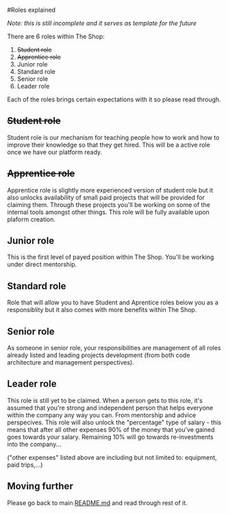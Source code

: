 #Roles explained

*Note: this is still incomplete and it serves as template for the future*

There are 6 roles within The Shop:
  1. ~~Student role~~
  2. ~~Apprentice role~~
  3. Junior role
  4. Standard role
  5. Senior role
  6. Leader role

Each of the roles brings certain expectations with it so please read through.

## ~~Student role~~
Student role is our mechanism for teaching people how to work and how to improve their knowledge so that they get hired. 
This will be a active role once we have our platform ready.

## ~~Apprentice role~~
Apprentice role is slightly more experienced version of student role but it also unlocks availability of small paid projects 
that will be provided for claiming them. Through these projects you'll be working on some of the internal tools amongst other
things.
This role will be fully available upon plaform creation.

## Junior role
This is the first level of payed position within The Shop. You'll be working under direct mentorship.

## Standard role
Role that will allow you to have Student and Aprentice roles below you as a responsiblity but it also comes with more 
benefits within The Shop.

## Senior role
As someone in senior role, your responsibilities are management of all roles already listed and leading projects development
(from both code architecture and management perspectives).

## Leader role
This role is still yet to be claimed. When a person gets to this role, it's assumed that you're strong
and independent person that helps everyone within the company any way you can. From mentorship and advice perspecives.
This role will also unlock the "percentage" type of salary - this means that after all other expenses 90% of the money that you've gained goes towards your salary. Remaining 10% will go
towards re-investments into the company...

("other expenses" listed above are including but not limited to: equipment, paid trips,...)

## Moving further
Please go back to main [README.md](README.md) and read through rest of it.
